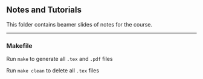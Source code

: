 ## Notes and Tutorials

This folder contains beamer slides of notes for the course.

-----

### Makefile

Run `make` to generate all `.tex` and `.pdf` files

Run `make clean` to delete all `.tex` files
